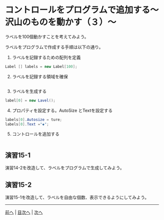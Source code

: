 # コントロールをプログラムで追加する～沢山のものを動かす（３）～
ラベルを100個動かすことを考えてみよう。

ラベルをプログラムで作成する手順は以下の通り。

1.	ラベルを記録するための配列を定義

```cs
Label [] labels = new Label[100];
```

2.	ラベルを記録する領域を確保

```cs

```

3.	ラベルを生成する

```cs
label[0] = new Lavel();
```

4.	プロパティを設定する。AutoSize とTextを設定する

```cs
labels[0].Autosize = ture;
labels[0].Text ="◆";
```

5.	コントロールを追加する

```cs

```

## 演習15-1
演習14-2を改造して、ラベルをプログラムで生成してみよう。

## 演習15-2
演習15-1を改造して、ラベルを自由な個数、表示できるようにしてみよう。

---

[前へ](14.md) | [目次へ](README.md#%E7%9B%AE%E6%AC%A1) | [次へ](16.md)
